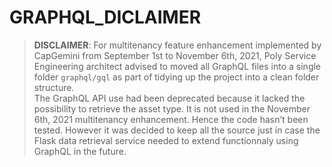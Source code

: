 # GRAPHQL_DICLAIMER

> **DISCLAIMER**: For multitenancy feature enhancement implemented by CapGemini from September 1st to November 6th, 2021, Poly Service Engineering architect advised to moved all GraphQL files into a single folder `graphql/gql` as part of tidying up the project into a clean folder structure. <br>
> The GraphQL API use had been deprecated because it lacked the possibility to retrieve the asset type. It is not used in the November 6th, 2021 multitenancy enhancement. Hence the code hasn’t been tested. However it was decided to keep all the source just in case the Flask data retrieval service needed to extend functionnaly using GraphQL in the future.
